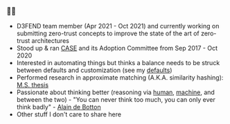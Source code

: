 ### 🐱‍💻

- D3FEND team member (Apr 2021 - Oct 2021) and currently working on submitting zero-trust concepts to improve the state of the art of zero-trust architectures
- Stood up & ran [CASE](https://github.com/casework) and its Adoption Committee from Sep 2017 - Oct 2020
- Interested in automating things but thinks a balance needs to be struck between defaults and customization (see my [defaults](https://github.com/vikhari/DEFAULTS))
- Performed research in approximate matching (A.K.A. similarity hashing): [M.S. thesis](https://github.com/vikhari/Sim-Find)
- Passionate about thinking better (reasoning via [human](https://en.wikipedia.org/wiki/Reason#Deductive_reasoning), [machine](https://en.wikipedia.org/wiki/Reasoning_system), and between the two) - "You can never think too much, you can only ever think badly" - [Alain de Botton](https://youtu.be/-EvvPZFdjyk?si=CoZTHdn8kGyM0Qjq&t=701)
- Other stuff I don't care to share here
